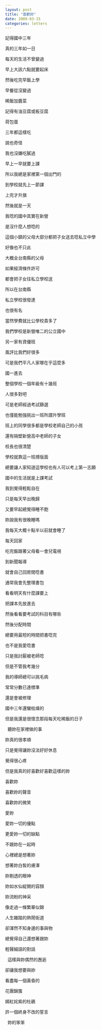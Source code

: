 ```yaml
---
layout: post
title: "喜歡妳"
date: 2009-03-15
categories: letters
---
```



記得國中三年


真的三年如一日


每天的生活不曾變過


早上大該六點就要起床


然後吃完早飯上學


早餐從沒變過


稀飯加醬菜


記得有油豆腐或板豆腐


荷包蛋


三年都這樣吃


說也奇怪


我也沒嫌吃膩過


早上一早就要上課


所以我總是家裡第一個出門的


到學校就先上一節課


上完才升旗


然後就是一天


我唸的國中其實在新營


是沒什麼人想唸的


這個小鎮的父母大部分都把子女送去唸私立中學


好像也不只此


大概全台南縣的父母


如果經濟條件許可


都會把子女往私立學校送


所以在台南縣


私立學校很發達


也很有名


當然學費就比公學校貴多了


我們學校是新營唯二的公立國中


另一家有資優班


風評比我們好很多


可是我們平凡人家哪在乎這麼多


國一進去


整個學校一個年級有十幾班


人很多對吧


可是老師經過考試篩選


也僅能勉強挑出一班所謂升學班


班上的同學很多都是學校老師自己的小孩


還有隔壁新營高中老師的子女


校長也很清楚


學校就靠這一班搏版面


總要讓人家知道這學校也有人可以考上第一志願


國中的生活就是上課考試


我到覺得輕鬆自在


只是每天早出晚歸


又要早起總覺得睡不飽


妳說我有很晚睡嗎


我每天大概十點半以前就會睡了


每天回家


吃完飯跟著父母看一會兒電視


到新聞報導


就會自己回房間唸書


通常我會先整理書包


看看明天有什麼課要上


把課本先放進去


然後看看要考試的科目有哪些


然後分配時間


總要用最短的時間把書唸完


也不是我愛唸書


只是我討厭被老師唸


但是不管我考幾分


我的導師總可以挑毛病


常常分數已達標準


還是會被修理


國中三年還蠻枯燥的


但是我還是很懷念那段每天吃稀飯的日子


 
聽妳在家裡做的事


妳真的很孝順


只是覺得讓妳沒法好好休息


覺得很心疼


但是我真的好喜歡好喜歡這樣的妳


喜歡妳


喜歡妳的聲音


喜歡妳的微笑



愛妳


愛妳一切的優點


更愛妳一切的缺點


不跟妳在一起時


心裡總是想著妳


想著妳白皙的膚澤


妳剔透的眼神


妳如水仙綻開的容顏


妳流盼的神采


像走過一條繁華似錦


人生雜踏的熱鬧街道


卻渾然不知身邊的事與物


總覺得自己還想著跟妳


輕聲細語的對話


 
這樣與妳偶然的邂逅


卻讓我想要與妳


看盡每一個黃昏的


花團錦簇


嫣紅姹紫的杜鵑


許一個終身不改的誓言


 
妳的笨笨
